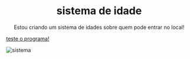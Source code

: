 <h1 align="center"> sistema de idade</h1>
<p align="center"> Estou criando um sistema de idades sobre quem pode entrar no local!</p>
<a href="https://sistemaidade.vercel.app/" align="center"> teste o programa! </a>

![sistema](https://github.com/gregoriodelucca/Sistemaidade/assets/43537647/ffcc0eb6-5c6c-480e-a3c8-2148cd6b207b)


